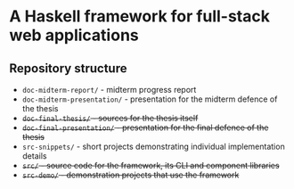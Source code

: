 # A Haskell framework for full-stack web applications

## Repository structure
- `doc-midterm-report/` - midterm progress report
- `doc-midterm-presentation/` - presentation for the midterm defence of the thesis
- ~~`doc-final-thesis/` - sources for the thesis itself~~
- ~~`doc-final-presentation/` - presentation for the final defence of the thesis~~
- `src-snippets/` - short projects demonstrating individual implementation details
- ~~`src/` - source code for the framework, its CLI and component libraries~~
- ~~`src-demo/` - demonstration projects that use the framework~~
